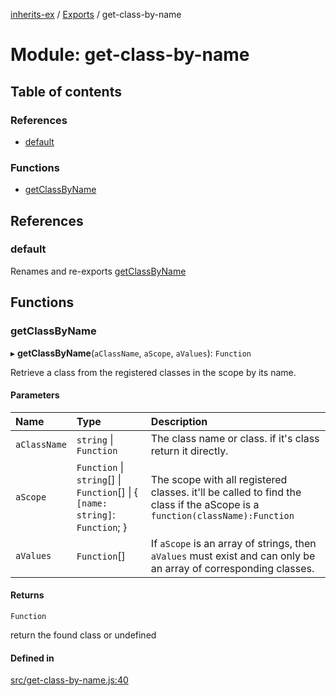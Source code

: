 [inherits-ex](../README.md) / [Exports](../modules.md) / get-class-by-name

# Module: get-class-by-name

## Table of contents

### References

- [default](get_class_by_name.md#default)

### Functions

- [getClassByName](get_class_by_name.md#getclassbyname)

## References

### default

Renames and re-exports [getClassByName](get_class_by_name.md#getclassbyname)

## Functions

### getClassByName

▸ **getClassByName**(`aClassName`, `aScope`, `aValues`): `Function`

Retrieve a class from the registered classes in the scope by its name.

#### Parameters

| Name | Type | Description |
| :------ | :------ | :------ |
| `aClassName` | `string` \| `Function` | The class name or class. if it's class return it directly. |
| `aScope` | `Function` \| `string`[] \| `Function`[] \| { `[name: string]`: `Function`;  } | The scope with all registered classes. it'll be called to find the class if the aScope is a `function(className):Function` |
| `aValues` | `Function`[] | If `aScope` is an array of strings, then `aValues` must exist and can only be an array of corresponding classes. |

#### Returns

`Function`

return the found class or undefined

#### Defined in

[src/get-class-by-name.js:40](https://github.com/snowyu/inherits-ex.js/blob/44c1f65/src/get-class-by-name.js#L40)
